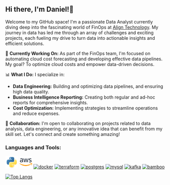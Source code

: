## Hi there, I'm Daniel!👋

Welcome to my GitHub space! I'm a passionate Data Analyst currently diving deep into the fascinating world of FinOps at [Align Technology](aligntech.com). My journey in data has led me through an array of challenges and exciting projects, each fueling my drive to turn data into actionable insights and efficient solutions.

🔭 **Currently Working On:** As part of the FinOps team, I'm focused on automating cloud cost forecasting and developing effective data pipelines. My goal? To optimize cloud costs and empower data-driven decisions.

📊 **What I Do:** I specialize in:
- **Data Engineering:** Building and optimizing data pipelines, and ensuring high data quality.
- **Business Intelligence Reporting:** Creating both regular and ad-hoc reports for comprehensive insights.
- **Cost Optimization:** Implementing strategies to streamline operations and reduce expenses.

👯 **Collaboration:** I'm open to collaborating on projects related to data analysis, data engineering, or any innovative idea that can benefit from my skill set. Let's connect and create something amazing!

### Languages and Tools:

<p align="left">
  <!-- Python Icon -->
  <a href="https://www.python.org"><img src="https://raw.githubusercontent.com/devicons/devicon/master/icons/python/python-original.svg" alt="python" width="40" height="40"/></a>
  <!-- AWS Icon -->
  <a href="https://aws.amazon.com/"><img src="https://raw.githubusercontent.com/devicons/devicon/master/icons/amazonwebservices/amazonwebservices-original-wordmark.svg" alt="aws" width="40" height="40"/></a>
  <a href="https://www.docker.com/"><img src="https://cdn.jsdelivr.net/gh/devicons/devicon/icons/docker/docker-plain-wordmark.svg" alt="docker" width="40" height="40"/></a>
  <a href="https://www.terraform.io/"><img src="https://cdn.jsdelivr.net/gh/devicons/devicon/icons/terraform/terraform-original-wordmark.svg" alt="terraform" width="40" height="40"/></a>
  <!-- SQL Icon -->
  <a href="https://www.postgresql.org/"><img src="https://cdn.jsdelivr.net/gh/devicons/devicon/icons/postgresql/postgresql-original-wordmark.svg" alt="postgres" width="40" height="40"/></a>
  <a href="https://www.mysql.com"><img src="https://cdn.jsdelivr.net/gh/devicons/devicon/icons/mysql/mysql-original-wordmark.svg" alt="mysql" width="40" height="40"/></a>  
 <a href="https://www.kafka.apache.org/"><img src="https://cdn.jsdelivr.net/gh/devicons/devicon@latest/icons/apachekafka/apachekafka-original.svg"
 alt="kafka" width="40" height="40"/></a>
  <a href="https://www.atlassian.com/software/bamboo/"><img src="https://cdn.jsdelivr.net/gh/devicons/devicon@latest/icons/bamboo/bamboo-original.svg"
 alt="bamboo" width="40" height="40"/></a>
</p>

[![Top Langs](https://github-readme-stats.vercel.app/api/top-langs/?username=selfadjoint)](https://github.com/anuraghazra/github-readme-stats)

